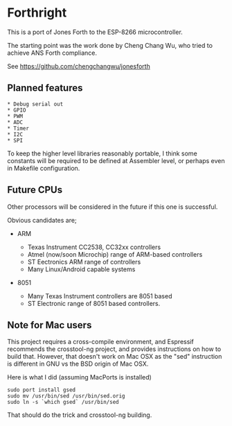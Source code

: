 # Forthright

This is a port of Jones Forth to the ESP-8266 microcontroller.

The starting point was the work done by Cheng Chang Wu, who
tried to achieve ANS Forth compliance.

See https://github.com/chengchangwu/jonesforth


## Planned features

    * Debug serial out
    * GPIO
    * PWM
    * ADC
    * Timer
    * I2C
    * SPI

To keep the higher level libraries reasonably portable, I think some constants
will be required to be defined at Assembler level, or perhaps even in Makefile configuration.


## Future CPUs
Other processors will be considered in the future if this one is successful.

Obvious candidates are;

   * ARM
      * Texas Instrument CC2538, CC32xx controllers
      * Atmel (now/soon Microchip) range of ARM-based controllers
      * ST Eectronics ARM range of controllers
      * Many Linux/Android capable systems

   * 8051
      * Many Texas Instrument controllers are 8051 based
      * ST Electronic range of 8051 based controllers.

## Note for Mac users
This project requires a cross-compile environment, and Espressif recommends the crosstool-ng
project, and provides instructions on how to build that. However, that doesn't work on Mac OSX
as the "sed" instruction is different in GNU vs the BSD origin of Mac OSX.

Here is what I did (assuming MacPorts is installed)

    sudo port install gsed
    sudo mv /usr/bin/sed /usr/bin/sed.orig
    sudo ln -s `which gsed` /usr/bin/sed

That should do the trick and crosstool-ng building.